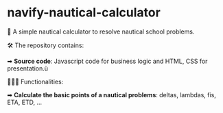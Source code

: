# navify-nautical-calculator
📄 A simple nautical calculator to resolve nautical school problems.

🛠️ The repository contains:

➡ <b>Source code</b>: Javascript code for business logic and HTML, CSS for presentation.ù
<br>

👨🏻‍💻 Functionalities:

➡ <b>Calculate the basic points of a nautical problems</b>: deltas, lambdas, fis, ETA, ETD, ...
